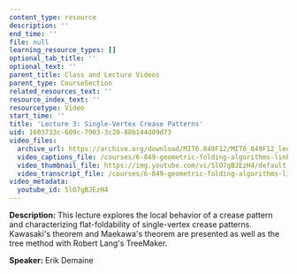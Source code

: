 ```yaml
---
content_type: resource
description: ''
end_time: ''
file: null
learning_resource_types: []
optional_tab_title: ''
optional_text: ''
parent_title: Class and Lecture Videos
parent_type: CourseSection
related_resources_text: ''
resource_index_text: ''
resourcetype: Video
start_time: ''
title: 'Lecture 3: Single-Vertex Crease Patterns'
uid: 1603733c-609c-7903-3c20-88b144d09d73
video_files:
  archive_url: https://archive.org/download/MIT6.849F12/MIT6_849F12_lec03_300k.mp4
  video_captions_file: /courses/6-849-geometric-folding-algorithms-linkages-origami-polyhedra-fall-2012/756d6c1b673550b28764c9c160f964ae_5lO7gBJEzH4.vtt
  video_thumbnail_file: https://img.youtube.com/vi/5lO7gBJEzH4/default.jpg
  video_transcript_file: /courses/6-849-geometric-folding-algorithms-linkages-origami-polyhedra-fall-2012/dde4ebb0041ae0e5171af4cdcbab2f66_5lO7gBJEzH4.pdf
video_metadata:
  youtube_id: 5lO7gBJEzH4
---
```


**Description:** This lecture explores the local behavior of a crease pattern and characterizing flat-foldability of single-vertex crease patterns. Kawasaki's theorem and Maekawa's theorem are presented as well as the tree method with Robert Lang's TreeMaker.

**Speaker:** Erik Demaine